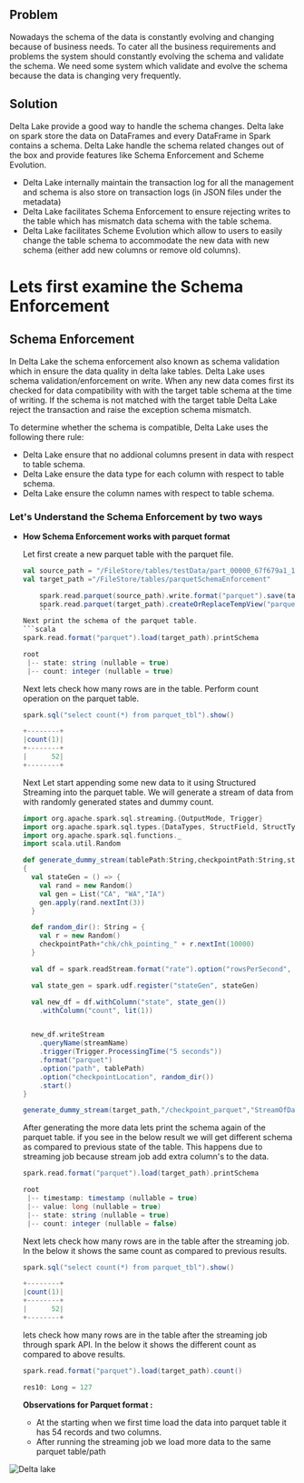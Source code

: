 
## Problem
Nowadays the schema of the data is constantly evolving and changing because of business needs. To cater all the business requirements and problems the system should constantly evolving the schema and validate the schema. We need some system which validate and evolve the schema because the data is changing very frequently.

## Solution
Delta Lake provide a good way to handle the schema changes. Delta lake on spark store the data on DataFrames and every DataFrame in Spark contains a schema. Delta Lake handle the schema related changes out of the box and provide features like Schema Enforcement and Scheme Evolution.

 - Delta Lake internally maintain the transaction log for all the management and schema is also store on transaction logs (in JSON files under the metadata)
 - Delta Lake facilitates Schema Enforcement to ensure rejecting writes to the table which has mismatch data schema with the table schema.
 - Delta Lake facilitates Scheme Evolution which allow to users to easily change the table schema to accommodate the new data with new schema (either add new columns or remove old columns).
 

# Lets first examine the Schema Enforcement

## Schema Enforcement

In Delta Lake the schema enforcement also known as schema validation which in ensure the data quality in delta lake tables. Delta Lake uses schema validation/enforcement on write. When any new data comes first its checked for data compatibility with with the target table schema at the time of writing. If the schema is not matched with the target table Delta Lake reject the transaction and raise the exception schema mismatch.

 To determine whether the schema is compatible, Delta Lake uses the following there rule:
 
 - Delta Lake ensure that no addional columns present in data with respect to table schema.
 - Delta Lake ensure the  data type for each column with respect to table schema.
 - Delta Lake ensure the column names with respect to table schema.

### Let's Understand the Schema Enforcement by two ways

 - **How Schema Enforcement works with parquet format**
 
	 Let first create a new parquet table with the parquet file.
	```scala
	val source_path = "/FileStore/tables/testData/part_00000_67f679a1_1d91_4571_9d54_54ab84497267_c000_snappy.parquet"
	val target_path ="/FileStore/tables/parquetSchemaEnforcement"

		spark.read.parquet(source_path).write.format("parquet").save(target_path)
		spark.read.parquet(target_path).createOrReplaceTempView("parquet_tbl")
		```
	Next print the schema of the parquet table.
	```scala
	spark.read.format("parquet").load(target_path).printSchema

	root
	 |-- state: string (nullable = true)
	 |-- count: integer (nullable = true)
	```
	Next lets check how many rows are in the table. Perform count operation on the parquet table.
	```scala
	spark.sql("select count(*) from parquet_tbl").show()

	+--------+
	|count(1)|
	+--------+
	|      52|
	+--------+

	```
	Next Let start appending some new data to it using Structured Streaming into the parquet table. We will generate a stream of data from with randomly generated states and dummy count.

	```scala
	import org.apache.spark.sql.streaming.{OutputMode, Trigger}
	import org.apache.spark.sql.types.{DataTypes, StructField, StructType}
	import org.apache.spark.sql.functions._
	import scala.util.Random

	def generate_dummy_stream(tablePath:String,checkpointPath:String,streamName:String)
	{
	  val stateGen = () => {
	    val rand = new Random()
	    val gen = List("CA", "WA","IA")
	    gen.apply(rand.nextInt(3))
	  }

	  def random_dir(): String = {
	    val r = new Random()
	    checkpointPath+"chk/chk_pointing_" + r.nextInt(10000)
	  }

	  val df = spark.readStream.format("rate").option("rowsPerSecond", 1).load()

	  val state_gen = spark.udf.register("stateGen", stateGen)

	  val new_df = df.withColumn("state", state_gen())
	    .withColumn("count", lit(1))


	  new_df.writeStream
	    .queryName(streamName)
	    .trigger(Trigger.ProcessingTime("5 seconds"))
	    .format("parquet")
	    .option("path", tablePath)
	    .option("checkpointLocation", random_dir())
	    .start()
	}
	```

	```scala
	generate_dummy_stream(target_path,"/checkpoint_parquet","StreamOfData")
	```

	After generating the more data lets print the schema again of the parquet table. if you see in the below result we will get different schema as compared to previous state of the table. This happens due to streaming job because stream job add extra column's to the data.
	```scala
	spark.read.format("parquet").load(target_path).printSchema

	root
	 |-- timestamp: timestamp (nullable = true)
	 |-- value: long (nullable = true)
	 |-- state: string (nullable = true)
	 |-- count: integer (nullable = false)
	```
	Next lets check how many rows are in the table after the streaming job. In the below it shows the same count as compared to previous results.
	```scala
	spark.sql("select count(*) from parquet_tbl").show()

	+--------+
	|count(1)|
	+--------+
	|      52|
	+--------+
	```
	lets check how many rows are in the table after the streaming job through spark API. In the below it shows the different count as compared to above results.
	```scala
	spark.read.format("parquet").load(target_path).count()

	res10: Long = 127
	```

	**Observations for Parquet format :**
	

	 - At the starting when we first time load the data into parquet table it has 54 records and two columns.
	 - After running the streaming job we load more data to the same parquet table/path

![Delta lake](https://github.com/gurditsingh/blog/blob/gh-pages/_screenshots/dl_ep3.jpg?raw=true)

<!--stackedit_data:
eyJoaXN0b3J5IjpbMzAzNDMwNjUsMTg5NzE3MzkzMSw5OTI5OD
Q4ODksLTExNjgwMjQ5MDksMjE0MjMxNzY3MSwtNDIxMjQ0Mjcz
LC0xNzIyNDc5NDIyLC0xNTcxMTE1NjIyLDMwMTk4MDE4OSwtMj
AwNDUxNzMyMiwtMTY0MzI2MTY0MywtMTkyODAwNzQ4OSw3NDcw
NTkwNzksNjcxNTI4NTE1LC02OTE4MTc4NDQsMTI1NTEwODYsLT
MwMjIxMzU2OSwtNjY3NTE4NTAzLC0xNjcwMjg1MzcyLDIwOTU5
NDc1NzhdfQ==
-->